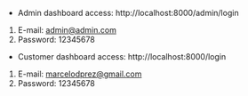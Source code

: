 


- Admin dashboard access: http://localhost:8000/admin/login
1. E-mail: admin@admin.com
2. Password: 12345678

- Customer dashboard access: http://localhost:8000/login
1. E-mail: marcelodprez@gmail.com
2. Password: 12345678
